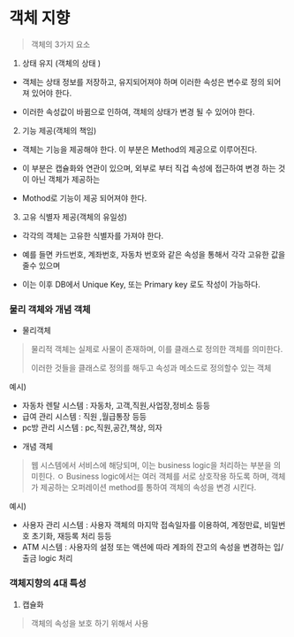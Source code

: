 # 객체 지향 

>객체의 3가지 요소 

1. 상태 유지 (객체의 상태 )

- 객체는 상태 정보를 저장하고, 유지되어져야 하며 이러한 속성은 변수로 정의 되어져 있어야 한다.

- 이러한 속성값이 바뀜으로 인하여, 객체의 상태가 변경 될 수 있어야 한다.


2. 기능 제공(객체의 책임)

- 객체는 기능을 제공해야 한다. 이 부분은 Method의 제공으로 이루어진다. 

- 이 부분은 캡슐화와 연관이 있으며, 외부로 부터 직겁 속성에 접근하여 변경 하는 것이 아닌 객체가 제공하는 

- Mothod로 기능이 제공 되어져야 한다.


3. 고유 식별자 제공(객체의 유일성)

- 각각의 객체는 고유한 식별자를 가져야 한다.

- 예를 들면  카드번호, 계좌번호, 자동차 번호와 같은 속성을 통해서 각각 고유한 값을 줄수 있으며 

- 이는 이후 DB에서 Unique Key, 또는 Primary key 로도 작성이 가능하다.

### 물리 객체와 개념 객체 

- 물리객체 

> 물리적 객체는 실제로 사물이 존재하며, 이를 클래스로 정의한 객체를 의미한다.
> 
> 이러한 것들을 클래스로 정의를 해두고 속성과 메소드로 정의할수 있는 객체

예시)

* 자동차 렌탈 시스템 : 자동차, 고객,직원,사업장,정비소 등등 
* 급여 관리 시스템 : 직원 ,월급통장 등등
* pc방 관리 시스템 : pc,직원,공간,책상, 의자

- 개념 객체 

>웹 시스템에서 서비스에 해당되며, 이는 business logic을 처리하는 부분을 의미힌다.
>ㅇ
>Business logic에서는 여러 객체를 서로 상호작용 하도록 하며, 객체가 제공하는 오퍼레이션 method를 통하여 객체의 속성을 변경 시킨다.

예시)

* 사용자 관리 시스템 : 사용자 객체의 마지막 접속일자를 이용하여, 계정만료, 비밀번호 초기화, 재등록 처리 등등 
* ATM 시스템 : 사용자의 설정 또는 액션에 따라 계좌의 잔고의 속성을 변경하는 입/출금 logic 처리 

### 객체지향의 4대 특성 

1. 캡슐화 

> 객체의 속성을 보호 하기 위해서 사용

